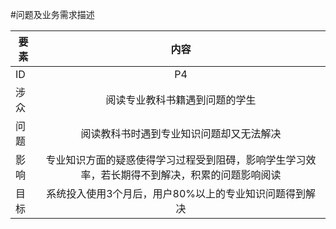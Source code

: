 #问题及业务需求描述



| 要素 | 内容 |
| --- | :---: |
| ID | P4 |
| 涉众 | 阅读专业教科书籍遇到问题的学生 |
| 问题 | 阅读教科书时遇到专业知识问题却又无法解决 |
| 影响 |  专业知识方面的疑惑使得学习过程受到阻碍，影响学生学习效率，若长期得不到解决，积累的问题影响阅读|
| 目标 | 系统投入使用3个月后，用户80%以上的专业知识问题得到解决 |



